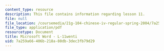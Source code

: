 ```yaml
---
content_type: resource
description: This file contains information regarding lesson 11.
file: null
file_location: /coursemedia/21g-104-chinese-iv-regular-spring-2004/7a259a66406b218a80db3dec3fb79d29_MIT21G_104S04_L11_wenti.pdf
file_type: application/pdf
resourcetype: Document
title: Microsoft Word - L-11wenti
uid: 7a259a66-406b-218a-80db-3dec3fb79d29
---
```

